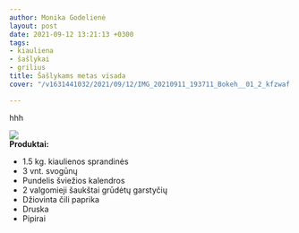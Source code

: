 ```yaml
---
author: Monika Godelienė
layout: post
date: 2021-09-12 13:21:13 +0300
tags:
- kiauliena
- šašlykai
- grilius
title: Šašlykams metas visada
cover: "/v1631441032/2021/09/12/IMG_20210911_193711_Bokeh__01_2_kfzwaf.jpg"

---
```

hhh

![](https://res.cloudinary.com/monikagod/image/upload/v1631441047/2021/09/12/IMG_20210911_103920_Bokeh__01_2_ntyllf.jpg)  
**Produktai:**

* 1.5 kg. kiaulienos sprandinės
* 3 vnt. svogūnų
* Pundelis šviežios kalendros
* 2 valgomieji šaukštai grūdėtų garstyčių
* Džiovinta čili paprika
* Druska
* Pipirai